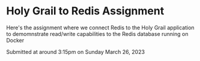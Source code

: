 # Holy Grail to Redis Assignment
Here's the assignment where we connect Redis to the Holy Grail application to demomnstrate read/write capabilities to the Redis database running on Docker

Submitted at around 3:15pm on Sunday March 26, 2023